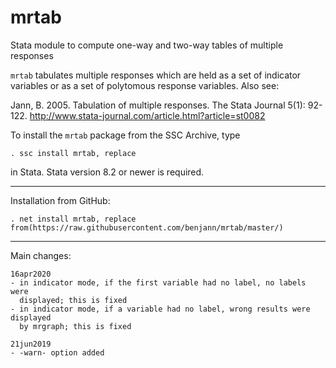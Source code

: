 # mrtab
Stata module to compute one-way and two-way tables of multiple responses

`mrtab` tabulates multiple responses which are held as a set of indicator 
variables or as a set of polytomous response variables. Also see:

Jann, B. 2005. Tabulation of multiple responses. The Stata Journal 5(1): 92-122.
http://www.stata-journal.com/article.html?article=st0082

To install the `mrtab` package from the SSC Archive, type

    . ssc install mrtab, replace

in Stata. Stata version 8.2 or newer is required.

---

Installation from GitHub:

    . net install mrtab, replace from(https://raw.githubusercontent.com/benjann/mrtab/master/)

---

Main changes:

    16apr2020
    - in indicator mode, if the first variable had no label, no labels were
      displayed; this is fixed
    - in indicator mode, if a variable had no label, wrong results were displayed
      by mrgraph; this is fixed
    
    21jun2019
    - -warn- option added